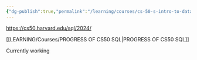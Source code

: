 ```yaml
---
{"dg-publish":true,"permalink":"/learning/courses/cs-50-s-intro-to-databases-with-sql/","tags":["ToLearn"],"noteIcon":""}
---
```


https://cs50.harvard.edu/sql/2024/

[[LEARNING/Courses/PROGRESS OF CS50 SQL\|PROGRESS OF CS50 SQL]]

Currently working
